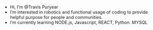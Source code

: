 - Hi, I’m @Travis Puryear
- I’m interested in robotics and functional usage of coding to provide helpful purpose for people and communities. 
- I’m currently learning NODE.js, Javascript, REACT, Python. MYSQL


<!---
Erebus009/Erebus009 is a ✨ special ✨ repository because its `README.md` (this file) appears on your GitHub profile.
You can click the Preview link to take a look at your changes.
--->
